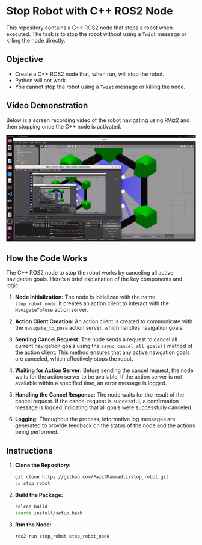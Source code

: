 # Stop Robot with C++ ROS2 Node

This repository contains a C++ ROS2 node that stops a robot when executed. The task is to stop the robot without using a `Twist` message or killing the node directly.

## Objective

- Create a C++ ROS2 node that, when run, will stop the robot.
- Python will not work.
- You cannot stop the robot using a `Twist` message or killing the node.


## Video Demonstration

Below is a screen recording video of the robot navigating using RViz2 and then stopping once the C++ node is activated.

![Video Demonstration](./ResultofStopping.gif)

## How the Code Works

The C++ ROS2 node to stop the robot works by canceling all active navigation goals. Here’s a brief explanation of the key components and logic:

1. **Node Initialization:**
   The node is initialized with the name `stop_robot_node`. It creates an action client to interact with the `NavigateToPose` action server.

2. **Action Client Creation:**
   An action client is created to communicate with the `navigate_to_pose` action server, which handles navigation goals.

3. **Sending Cancel Request:**
   The node sends a request to cancel all current navigation goals using the `async_cancel_all_goals()` method of the action client. This method ensures that any active navigation goals are canceled, which effectively stops the robot.

4. **Waiting for Action Server:**
   Before sending the cancel request, the node waits for the action server to be available. If the action server is not available within a specified time, an error message is logged.

5. **Handling the Cancel Response:**
   The node waits for the result of the cancel request. If the cancel request is successful, a confirmation message is logged indicating that all goals were successfully canceled.

6. **Logging:**
   Throughout the process, informative log messages are generated to provide feedback on the status of the node and the actions being performed.

## Instructions

1. **Clone the Repository:**

   ```bash
   git clone https://github.com/FazilMammadli/stop_robot.git
   cd stop_robot

2. **Build the Package:**

   ```bash
   colcon build
   source install/setup.bash
3. **Run the Node:**
   ```bash
   ros2 run stop_robot stop_robot_node

